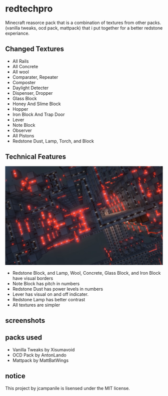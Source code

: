 
<h1>redtechpro</h1>
<p>
Minecraft reasorce pack that is a combination of textures from other packs. (vanilla tweaks, ocd pack, mattpack) that i put together for a better redstone experiance.</p>
<h2>Changed Textures</h2>
<ul>
    <li>All Rails</li>
    <li>All Concrete</li>
    <li>All wool</li>
    <li>Comparater, Repeater</li>
    <li>Composter</li>
    <li>Daylight Detecter</li>
    <li>Dispenser, Dropper</li>
    <li>Glass Block</li>
    <li>Honey And Slime Block</li>
    <li>Hopper</li>
    <li>Iron Block And Trap Door</li>
    <li>Lever</li>
    <li>Note Block</li>
    <li>Observer</li>
    <li>All Pistons</li>
    <li>Redstone Dust, Lamp, Torch, and Block</li>
</ul>
<h2>Technical Features</h2>
<img src="screenshot.png">
<ul>
    <li>Redstone Block, and Lamp, Wool, Concrete, Glass Block, and Iron Block have visual borders</li>
    <li>Note Block has pitch in numbers</li>
    <li>Redstone Dust has power levels in numbers</li>
    <li>Lever has visual on and off indicater.</li>
    <li>Redstone Lamp has better contrast</li>
    <li>All textures are simpler</li>
</ul>
<h2>screenshots</h2>

<h2>packs used</h2>
<ul>
    <li>Vanilla Tweaks by Xisumavoid</li>
    <li>OCD Pack by AntonLando</li>
    <li>Mattpack by MattBatWings</li>
</ul>
<h2>notice</h2>
This project by jcampanile is lisensed under the MIT license.

